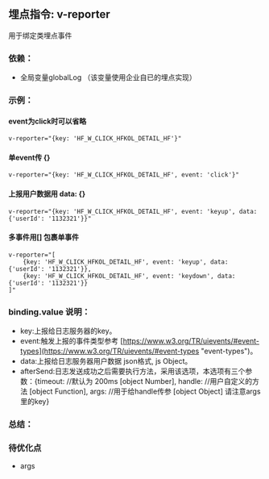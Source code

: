 埋点指令:  v-reporter
---------------------------------
用于绑定类埋点事件

###  依赖：
*  全局变量globalLog （该变量使用企业自已的埋点实现）

###  示例：
#### event为click时可以省略
    v-reporter="{key: 'HF_W_CLICK_HFKOL_DETAIL_HF'}"
#### 单event传 {}
    v-reporter="{key: 'HF_W_CLICK_HFKOL_DETAIL_HF', event: 'click'}"
#### 上报用户数据用 data: {}
    v-reporter="{key: 'HF_W_CLICK_HFKOL_DETAIL_HF', event: 'keyup', data: {'userId': '1132321'}}"
#### 多事件用[] 包裹单事件
    v-reporter="[
        {key: 'HF_W_CLICK_HFKOL_DETAIL_HF', event: 'keyup', data: {'userId': '1132321'}},
        {key: 'HF_W_CLICK_HFKOL_DETAIL_HF', event: 'keydown', data: {'userId': '1132321'}}
    ]"

###  binding.value 说明：
*    key:上报给日志服务器的key。
*    event:触发上报的事件类型参考 [https://www.w3.org/TR/uievents/#event-types](https://www.w3.org/TR/uievents/#event-types "event-types")。
*    data:上报给日志服务器用户数据 json格式, js Object。
*    afterSend:日志发送成功之后需要执行方法，采用该选项，本选项有三个参数：{timeout: //默认为 200ms [object Number], handle: //用户自定义的方法 [object Function], args: //用于给handle传参 [object Object] 请注意args里的key}

###  总结：

###  待优化点
-    args